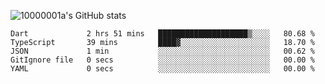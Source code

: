 ![10000001a's GitHub stats](https://github-readme-stats.vercel.app/api?username=10000001a&show_icons=true&theme=onedark&count_private=true)

<!-- [![Top Langs](https://github-readme-stats.vercel.app/api/top-langs/?username=10000001a&layout=compact&theme=onedark&langs_count=5)](https://github.com/anuraghazra/github-readme-stats) -->
<!--
**10000001a/10000001a** is a ✨ _special_ ✨ repository because its `README.md` (this file) appears on your GitHub profile.

Here are some ideas to get you started:

- 🔭 I’m currently working on ...
- 🌱 I’m currently learning ...
- 👯 I’m looking to collaborate on ...
- 🤔 I’m looking for help with ...
- 💬 Ask me about ...
- 📫 How to reach me: ...
- 😄 Pronouns: ...
- ⚡ Fun fact: ...
-->

<!--START_SECTION:waka-->

```text
Dart             2 hrs 51 mins   ████████████████████▒░░░░   80.68 %
TypeScript       39 mins         ████▓░░░░░░░░░░░░░░░░░░░░   18.70 %
JSON             1 min           ░░░░░░░░░░░░░░░░░░░░░░░░░   00.62 %
GitIgnore file   0 secs          ░░░░░░░░░░░░░░░░░░░░░░░░░   00.00 %
YAML             0 secs          ░░░░░░░░░░░░░░░░░░░░░░░░░   00.00 %
```

<!--END_SECTION:waka-->
